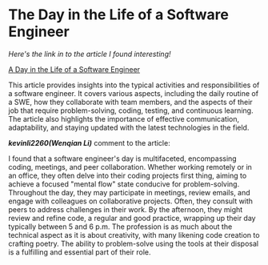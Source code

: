 # The Day in the Life of a Software Engineer

_Here's the link in to the article I found interesting!_

[A Day in the Life of a Software Engineer](https://www.computerscience.org/software-engineering/careers/software-engineer/day-in-the-life/)

This article provides insights into the typical activities and responsibilities of a software engineer. It covers various aspects, including the daily routine of a SWE, how they collaborate with team members, and the aspects of their job that require problem-solving, coding, testing, and continuous learning. The article also highlights the importance of effective communication, adaptability, and staying updated with the latest technologies in the field.

***kevinli2260(Wenqian Li)*** comment to the article:

I found that a software engineer's day is multifaceted, encompassing coding, meetings, and peer collaboration. Whether working remotely or in an office, they often delve into their coding projects first thing, aiming to achieve a focused "mental flow" state conducive for problem-solving. Throughout the day, they may participate in meetings, review emails, and engage with colleagues on collaborative projects. Often, they consult with peers to address challenges in their work. By the afternoon, they might review and refine code, a regular and good practice, wrapping up their day typically between 5 and 6 p.m. The profession is as much about the technical aspect as it is about creativity, with many likening code creation to crafting poetry. The ability to problem-solve using the tools at their disposal is a fulfilling and essential part of their role.
